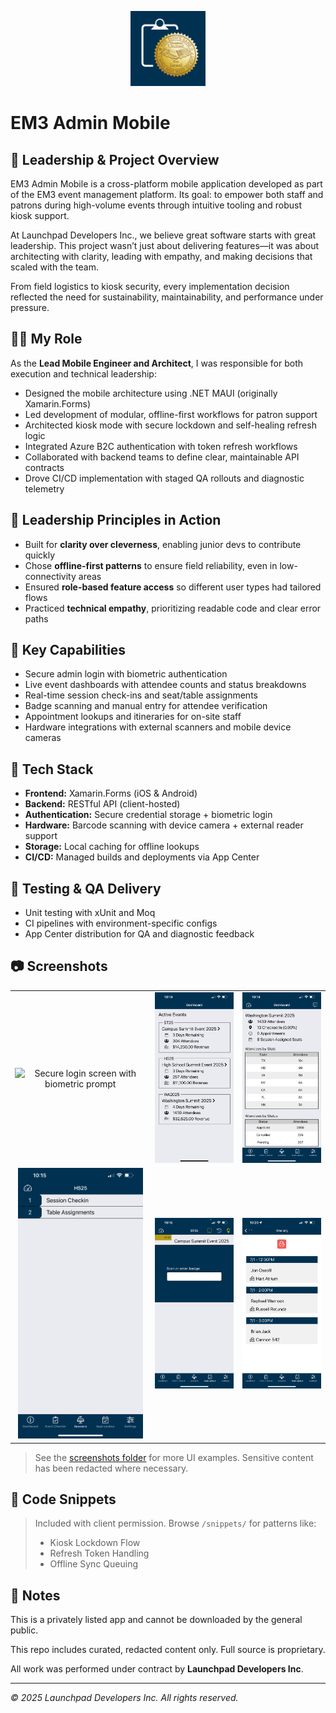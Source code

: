 <p align="center">
  <img src="./screenshots/app-icon.png" alt="App Icon" width="120" />
</p>

# EM3 Admin Mobile

## 🔹 Leadership & Project Overview

EM3 Admin Mobile is a cross-platform mobile application developed as part of the EM3 event management platform. Its goal: to empower both staff and patrons during high-volume events through intuitive tooling and robust kiosk support.

At Launchpad Developers Inc., we believe great software starts with great leadership. This project wasn’t just about delivering features—it was about architecting with clarity, leading with empathy, and making decisions that scaled with the team.

From field logistics to kiosk security, every implementation decision reflected the need for sustainability, maintainability, and performance under pressure.

## 🧑‍💼 My Role

As the **Lead Mobile Engineer and Architect**, I was responsible for both execution and technical leadership:

- Designed the mobile architecture using .NET MAUI (originally Xamarin.Forms)
- Led development of modular, offline-first workflows for patron support
- Architected kiosk mode with secure lockdown and self-healing refresh logic
- Integrated Azure B2C authentication with token refresh workflows
- Collaborated with backend teams to define clear, maintainable API contracts
- Drove CI/CD implementation with staged QA rollouts and diagnostic telemetry

## 🧭 Leadership Principles in Action

- Built for **clarity over cleverness**, enabling junior devs to contribute quickly
- Chose **offline-first patterns** to ensure field reliability, even in low-connectivity areas
- Ensured **role-based feature access** so different user types had tailored flows
- Practiced **technical empathy**, prioritizing readable code and clear error paths

## 🚀 Key Capabilities

- Secure admin login with biometric authentication
- Live event dashboards with attendee counts and status breakdowns
- Real-time session check-ins and seat/table assignments
- Badge scanning and manual entry for attendee verification
- Appointment lookups and itineraries for on-site staff
- Hardware integrations with external scanners and mobile device cameras

## 🧰 Tech Stack

- **Frontend:** Xamarin.Forms (iOS & Android)
- **Backend:** RESTful API (client-hosted)
- **Authentication:** Secure credential storage + biometric login
- **Hardware:** Barcode scanning with device camera + external reader support
- **Storage:** Local caching for offline lookups
- **CI/CD:** Managed builds and deployments via App Center


## 🧪 Testing & QA Delivery

- Unit testing with xUnit and Moq
- CI pipelines with environment-specific configs
- App Center distribution for QA and diagnostic feedback

## 📷 Screenshots

<table>
  <tr>
    <td align="center">
      <img src="./screenshots/em3-admin-mobile-00.png" alt="Secure login screen with biometric prompt" width="200"/>
    </td>
    <td align="center">
      <img src="./screenshots/em3-admin-mobile-01.png" alt="Dashboard showing active events with attendees" width="200"/>
    </td>
    <td align="center">
      <img src="./screenshots/em3-admin-mobile-02.png" alt="Attendee breakdown by state and status" width="200"/>
    </td>
  </tr>
  <tr>
    <td align="center">
      <img src="./screenshots/em3-admin-mobile-05.png" alt="Session check-in list for event management" width="200"/>
    </td>
    <td align="center">
      <img src="./screenshots/em3-admin-mobile-11.png" alt="Badge scan or manual entry screen" width="200"/>
    </td>
    <td align="center">
      <img src="./screenshots/em3-admin-mobile-13.png" alt="Attendee itinerary and appointment lookup" width="200"/>
    </td>
  </tr>
</table>


> See the [screenshots folder](./screenshots/) for more UI examples. Sensitive content has been redacted where necessary.

## 📄 Code Snippets

> Included with client permission. Browse `/snippets/` for patterns like:
> - Kiosk Lockdown Flow
> - Refresh Token Handling
> - Offline Sync Queuing

## 🔐 Notes

This is a privately listed app and cannot be downloaded by the general public.

This repo includes curated, redacted content only. Full source is proprietary.

All work was performed under contract by **Launchpad Developers Inc**.

---

_© 2025 Launchpad Developers Inc. All rights reserved._

